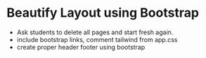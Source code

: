 # Beautify Layout using Bootstrap

-   Ask students to delete all pages and start fresh again.
-   include bootstrap links, comment tailwind from app.css
-   create proper header footer using bootstrap